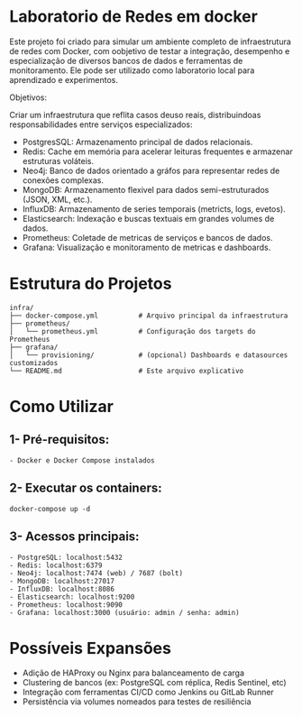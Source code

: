 # Laboratorio de Redes em docker 

Este projeto foi criado para simular um ambiente  completo de infraestrutura de redes com Docker, 
com oobjetivo de testar a integração, desempenho e especialização de diversos bancos de dados e ferramentas de monitoramento.
Ele pode ser utilizado como laboratorio local para aprendizado e experimentos.

Objetivos:

Criar um infraestrutura que reflita casos deuso reais, distribuindoas responsabilidades entre serviços especializados:

- PostgresSQL: Armazenamento principal de dados relacionais.
- Redis: Cache em memória para acelerar leituras frequentes e armazenar estruturas voláteis.
- Neo4j: Banco de dados orientado a gráfos para representar redes de conexões complexas.
- MongoDB: Armazenamento flexivel para dados semi-estruturados (JSON, XML, etc.).
- InfluxDB: Armazenamento de series temporais (metricts, logs, evetos).
- Elasticsearch: Indexação e buscas textuais em grandes volumes de dados.
- Prometheus: Coletade de metricas de serviços e bancos de dados.
- Grafana: Visualização e monitoramento de metricas e dashboards.

# Estrutura do Projetos


    infra/
    ├── docker-compose.yml          # Arquivo principal da infraestrutura
    ├── prometheus/
    │   └── prometheus.yml          # Configuração dos targets do Prometheus
    ├── grafana/
    │   └── provisioning/           # (opcional) Dashboards e datasources customizados
    └── README.md                   # Este arquivo explicativo



# Como Utilizar

## 1- Pré-requisitos:

    - Docker e Docker Compose instalados

## 2- Executar os containers:


    docker-compose up -d


## 3- Acessos principais:

    - PostgreSQL: localhost:5432
    - Redis: localhost:6379
    - Neo4j: localhost:7474 (web) / 7687 (bolt)
    - MongoDB: localhost:27017
    - InfluxDB: localhost:8086
    - Elasticsearch: localhost:9200
    - Prometheus: localhost:9090
    - Grafana: localhost:3000 (usuário: admin / senha: admin)

# Possíveis Expansões

- Adição de HAProxy ou Nginx para balanceamento de carga
- Clustering de bancos (ex: PostgreSQL com réplica, Redis Sentinel, etc)
- Integração com ferramentas CI/CD como Jenkins ou GitLab Runner
- Persistência via volumes nomeados para testes de resiliência
